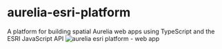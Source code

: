 # aurelia-esri-platform
A platform for building spatial Aurelia web apps using TypeScript and the ESRI JavaScript API
![aurelia esri platform - web app](https://cloud.githubusercontent.com/assets/10272832/12070421/351b5a3c-b031-11e5-8057-d98d406f1a57.png)
